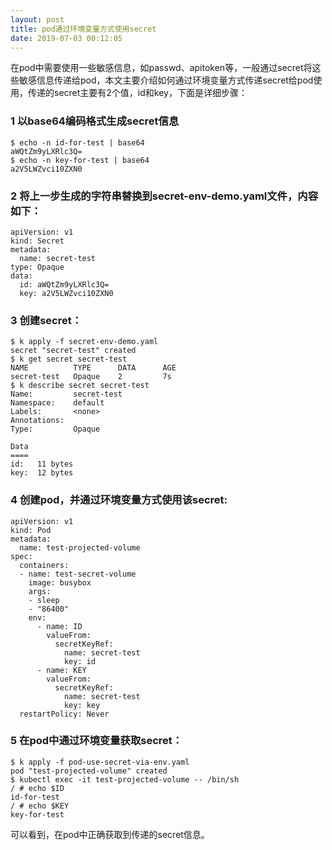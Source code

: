 ```yaml
---
layout: post
title: pod通过环境变量方式使用secret
date: 2019-07-03 00:12:05
---
```


在pod中需要使用一些敏感信息，如passwd、apitoken等，一般通过secret将这些敏感信息传递给pod，本文主要介绍如何通过环境变量方式传递secret给pod使用，传递的secret主要有2个值，id和key，下面是详细步骤：

### 1 以base64编码格式生成secret信息

```
$ echo -n id-for-test | base64
aWQtZm9yLXRlc3Q=
$ echo -n key-for-test | base64
a2V5LWZvci10ZXN0
```

### 2 将上一步生成的字符串替换到secret-env-demo.yaml文件，内容如下：

```
apiVersion: v1
kind: Secret
metadata:
  name: secret-test
type: Opaque
data:
  id: aWQtZm9yLXRlc3Q=
  key: a2V5LWZvci10ZXN0
```

### 3 创建secret：

```
$ k apply -f secret-env-demo.yaml
secret "secret-test" created
$ k get secret secret-test
NAME          TYPE      DATA      AGE
secret-test   Opaque    2         7s
$ k describe secret secret-test
Name:         secret-test
Namespace:    default
Labels:       <none>
Annotations:
Type:         Opaque

Data
====
id:   11 bytes
key:  12 bytes
```

### 4 创建pod，并通过环境变量方式使用该secret:

```
apiVersion: v1
kind: Pod
metadata:
  name: test-projected-volume 
spec:
  containers:
  - name: test-secret-volume
    image: busybox
    args:
    - sleep
    - "86400"
    env:
      - name: ID
        valueFrom:
          secretKeyRef:
            name: secret-test
            key: id
      - name: KEY
        valueFrom:
          secretKeyRef:
            name: secret-test
            key: key
  restartPolicy: Never
```

### 5 在pod中通过环境变量获取secret：

```
$ k apply -f pod-use-secret-via-env.yaml
pod "test-projected-volume" created
$ kubectl exec -it test-projected-volume -- /bin/sh
/ # echo $ID
id-for-test
/ # echo $KEY
key-for-test
```

可以看到，在pod中正确获取到传递的secret信息。
